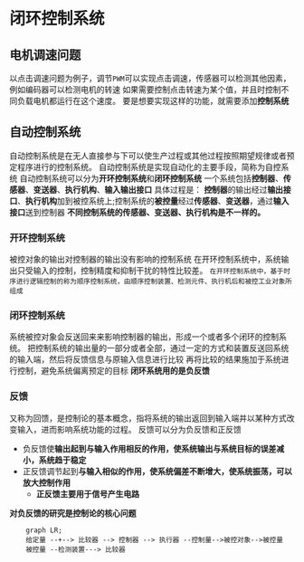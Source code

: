 # 闭环控制系统
## 电机调速问题
以点击调速问题为例子，调节`PWM`可以实现点击调速，传感器可以检测其他因素，例如编码器可以检测电机的转速
如果需要控制点击转速为某个值，并且时控制不同负载电机都运行在这个速度。
要是想要实现这样的功能，就需要添加**控制系统**

## 自动控制系统
自动控制系统是在无人直接参与下可以使生产过程或其他过程按照期望规律或者预定程序进行的控制系统。
自动控制系统是实现自动化的主要手段，简称为自控系统
自动控制系统可以分为**开环控制系统**和**闭环控制系统**
一个系统包括**控制器**、**传感器**、**变送器**、**执行机构**、**输入输出接口**
具体过程是：
**控制器**的输出经过**输出接口**、**执行机构**加到被控系统上;控制系统的**被控量**经过**传感器**、**变送器**，通过**输入接口**送到控制器
**不同控制系统的传感器、变送器、执行机构是不一样的。**

### 开环控制系统
被控对象的输出对控制器的输出没有影响的控制系统
在开环控制系统中，系统输出只受输入的控制，控制精度和抑制干扰的特性比较差。
`在开环控制系统中，基于时序进行逻辑控制的称为顺序控制系统，由顺序控制装置、检测元件、执行机后和被控工业对象所组成`

### 闭环控制系统
系统被控对象会反送回来来影响控制器的输出，形成一个或者多个闭环的控制系统。
把控制系统的输出量的一部分或者全部，通过一定的方式和装置反送回系统的输入端，然后将反馈信息与原输入信息进行比较
再将比较的结果施加于系统进行控制，避免系统偏离预定的目标
**闭环系统用的是负反馈**

### 反馈
又称为回馈，是控制论的基本概念，指将系统的输出返回到输入端并以某种方式改变输入，进而影响系统功能的过程。
反馈可以分为负反馈和正反馈
+ 负反馈使**输出起到与输入作用相反的作用，使系统输出与系统目标的误差减小，系统趋于稳定**
+ 正反馈调节起到**与输入相似的作用，使系统偏差不断增大，使系统振荡，可以放大控制作用**
	+ **正反馈主要用于信号产生电路**

**对负反馈的研究是控制论的核心问题**

```mermaid
	graph LR;
	给定量 --+--> 比较器 --> 控制器 --> 执行器 --控制量-->被控对象-->被控量
	被控量 --检测装置---> 比较器
```